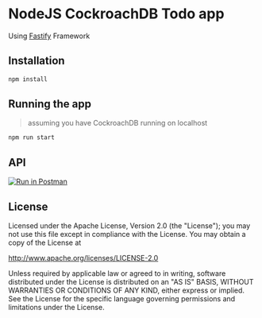 # NodeJS CockroachDB Todo app

Using [Fastify](https://www.fastify.io/) Framework

## Installation

```bash
npm install
```

## Running the app

> assuming you have CockroachDB running on localhost

```bash
npm run start
```

## API

[![Run in Postman](https://run.pstmn.io/button.svg)](https://app.getpostman.com/run-collection/ba288c94c75aaca3314a)

## License

Licensed under the Apache License, Version 2.0 (the "License"); you may not use this file except in compliance with the License. You may obtain a copy of the License at

<http://www.apache.org/licenses/LICENSE-2.0>

Unless required by applicable law or agreed to in writing, software distributed under the License is distributed on an "AS IS" BASIS, WITHOUT WARRANTIES OR CONDITIONS OF ANY KIND, either express or implied. See the License for the specific language governing permissions and limitations under the License.
